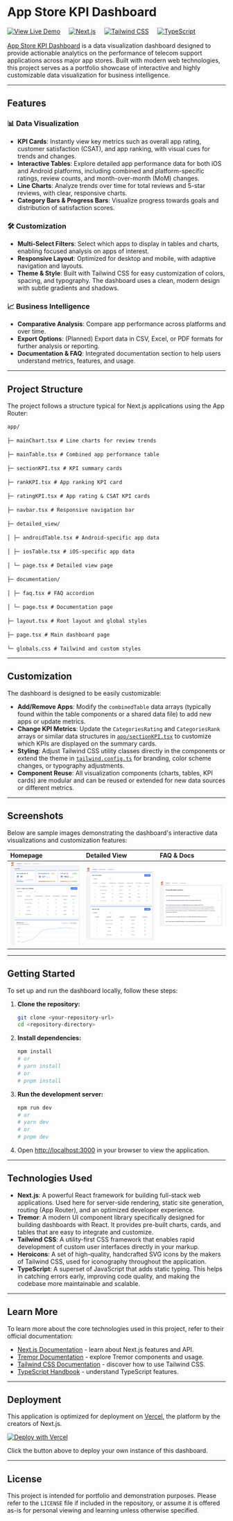 # App Store KPI Dashboard


<div style="display: flex; align-items: center; gap: 20px; flex-wrap: wrap; margin-bottom: 16px;">
    <a href="https://app-kpi-dashboard.vercel.app/" target="_blank" rel="noreferrer">
        <img src="https://img.shields.io/badge/View%20Live-Demo-brightgreen?style=for-the-badge&logo=vercel" alt="View Live Demo"/>
    </a>
    <a href="https://nextjs.org/" target="_blank" rel="noreferrer">
        <img src="https://img.shields.io/badge/Next.js-000000?style=for-the-badge&logo=nextdotjs&logoColor=white" alt="Next.js"/>
    </a>
    <a href="https://tailwindcss.com/" target="_blank" rel="noreferrer">
        <img src="https://img.shields.io/badge/Tailwind_CSS-38B2AC?style=for-the-badge&logo=tailwind-css&logoColor=white" alt="Tailwind CSS"/>
    </a>
    <a href="https://www.typescriptlang.org/" target="_blank" rel="noreferrer">
        <img src="https://img.shields.io/badge/TypeScript-007ACC?style=for-the-badge&logo=typescript&logoColor=white" alt="TypeScript"/>
    </a>
</div>

[App Store KPI Dashboard](https://app-kpi-dashboard.vercel.app/) is a data visualization dashboard designed to provide actionable analytics on the performance of telecom support applications across major app stores. Built with modern web technologies, this project serves as a portfolio showcase of interactive and highly customizable data visualization for business intelligence.

---

## Features

### 📊 Data Visualization

-   **KPI Cards**: Instantly view key metrics such as overall app rating, customer satisfaction (CSAT), and app ranking, with visual cues for trends and changes.
-   **Interactive Tables**: Explore detailed app performance data for both iOS and Android platforms, including combined and platform-specific ratings, review counts, and month-over-month (MoM) changes.
-   **Line Charts**: Analyze trends over time for total reviews and 5-star reviews, with clear, responsive charts.
-   **Category Bars & Progress Bars**: Visualize progress towards goals and distribution of satisfaction scores.

### 🛠️ Customization

-   **Multi-Select Filters**: Select which apps to display in tables and charts, enabling focused analysis on apps of interest.
-   **Responsive Layout**: Optimized for desktop and mobile, with adaptive navigation and layouts.
-   **Theme & Style**: Built with Tailwind CSS for easy customization of colors, spacing, and typography. The dashboard uses a clean, modern design with subtle gradients and shadows.

### 📈 Business Intelligence

-   **Comparative Analysis**: Compare app performance across platforms and over time.
-   **Export Options**: (Planned) Export data in CSV, Excel, or PDF formats for further analysis or reporting.
-   **Documentation & FAQ**: Integrated documentation section to help users understand metrics, features, and usage.

---

## Project Structure

The project follows a structure typical for Next.js applications using the App Router:

```
app/

├─ mainChart.tsx # Line charts for review trends

├─ mainTable.tsx # Combined app performance table

├─ sectionKPI.tsx # KPI summary cards

├─ rankKPI.tsx # App ranking KPI card

├─ ratingKPI.tsx # App rating & CSAT KPI cards

├─ navbar.tsx # Responsive navigation bar

├─ detailed_view/

│ ├─ androidTable.tsx # Android-specific app data

│ ├─ iosTable.tsx # iOS-specific app data

│ └─ page.tsx # Detailed view page

├─ documentation/

│ ├─ faq.tsx # FAQ accordion

│ └─ page.tsx # Documentation page

├─ layout.tsx # Root layout and global styles

├─ page.tsx # Main dashboard page

└─ globals.css # Tailwind and custom styles

```
---

## Customization

The dashboard is designed to be easily customizable:

-   **Add/Remove Apps**: Modify the `combinedTable` data arrays (typically found within the table components or a shared data file) to add new apps or update metrics.
-   **Change KPI Metrics**: Update the `CategoriesRating` and `CategoriesRank` arrays or similar data structures in [`app/sectionKPI.tsx`](app/sectionKPI.tsx) to customize which KPIs are displayed on the summary cards.
-   **Styling**: Adjust Tailwind CSS utility classes directly in the components or extend the theme in [`tailwind.config.ts`](tailwind.config.ts) for branding, color scheme changes, or typography adjustments.
-   **Component Reuse**: All visualization components (charts, tables, KPI cards) are modular and can be reused or extended for new data sources or different metrics.

---

## Screenshots

Below are sample images demonstrating the dashboard's interactive data visualizations and customization features:

| Homepage                                   | Detailed View                                        | FAQ & Docs                               |
| :----------------------------------------- | :--------------------------------------------------- | :--------------------------------------- |
| ![Homepage](screenshots/homepage.png)      | ![Detailed View](screenshots/detailed_view.png)      | ![FAQ & Docs](screenshots/faq.png)       |

---

## Getting Started

To set up and run the dashboard locally, follow these steps:

1.  **Clone the repository:**
    ```bash
    git clone <your-repository-url>
    cd <repository-directory>
    ```

2.  **Install dependencies:**
    ```bash
    npm install
    # or
    # yarn install
    # or
    # pnpm install
    ```

3.  **Run the development server:**
    ```bash
    npm run dev
    # or
    # yarn dev
    # or
    # pnpm dev
    ```

4.  Open [http://localhost:3000](http://localhost:3000) in your browser to view the application.

---

## Technologies Used

-   **Next.js**: A powerful React framework for building full-stack web applications. Used here for server-side rendering, static site generation, routing (App Router), and an optimized developer experience.
-   **Tremor**: A modern UI component library specifically designed for building dashboards with React. It provides pre-built charts, cards, and tables that are easy to integrate and customize.
-   **Tailwind CSS**: A utility-first CSS framework that enables rapid development of custom user interfaces directly in your markup.
-   **Heroicons**: A set of high-quality, handcrafted SVG icons by the makers of Tailwind CSS, used for iconography throughout the application.
-   **TypeScript**: A superset of JavaScript that adds static typing. This helps in catching errors early, improving code quality, and making the codebase more maintainable and scalable.

---

## Learn More

To learn more about the core technologies used in this project, refer to their official documentation:

-   [Next.js Documentation](https://nextjs.org/docs) - learn about Next.js features and API.
-   [Tremor Documentation](https://www.tremor.so/docs) - explore Tremor components and usage.
-   [Tailwind CSS Documentation](https://tailwindcss.com/docs) - discover how to use Tailwind CSS.
-   [TypeScript Handbook](https://www.typescriptlang.org/docs/handbook/) - understand TypeScript features.

---

## Deployment

This application is optimized for deployment on [Vercel](https://vercel.com/), the platform by the creators of Next.js.

[![Deploy with Vercel](https://vercel.com/button)](https://vercel.com/new?utm_medium=default-template&filter=next.js&utm_source=create-next-app&utm_campaign=create-next-app-readme)

Click the button above to deploy your own instance of this dashboard.

---

## License

This project is intended for portfolio and demonstration purposes. Please refer to the `LICENSE` file if included in the repository, or assume it is offered as-is for personal viewing and learning unless otherwise specified.
